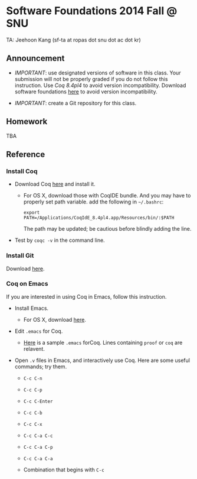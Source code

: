 # Software Foundations 2014 Fall @ SNU #

TA: Jeehoon Kang (sf-ta at ropas dot snu dot ac dot kr)

## Announcement ##

* *IMPORTANT*: use designated versions of software in this class. Your submission will not be properly graded if you do not follow this instruction. Use *Coq 8.4pl4* to avoid version incompatibility. Download software foundations [here](https://github.com/lunaticas/snu-sf/raw/master/resources/sf.tar) to avoid version incompatibility.

* *IMPORTANT*: create a Git repository for this class.

## Homework ##

TBA

## Reference ##

### Install Coq ###

* Download Coq [here](http://coq.inria.fr/download) and install it.

  + For OS X, download those with CoqIDE bundle. And you may have to
    properly set path variable. add the following in `~/.bashrc`:
    ```
    export PATH=/Applications/CoqIdE_8.4pl4.app/Resources/bin/:$PATH
    ```
    The path may be updated; be cautious before blindly adding the line.

* Test by `coqc -v` in the command line.

### Install Git ###

Download [here](http://git-scm.com/downloads).

### Coq on Emacs ###

If you are interested in using Coq in Emacs, follow this instruction.

* Install Emacs.

  + For OS X, download [here](http://emacsformacosx.com/).

* Edit `.emacs` for Coq.

  + [Here](https://github.com/lunaticas/configurations.git) is a sample `.emacs` forCoq. Lines containing `proof` or `coq` are relavent.

* Open `.v` files in Emacs, and interactively use Coq. Here are some useful commands; try them.

  + `C-c C-n`

  + `C-c C-p`

  + `C-c C-Enter`

  + `C-c C-b`

  + `C-c C-x`

  + `C-c C-a C-c`

  + `C-c C-a C-p`

  + `C-c C-a C-a`

  + Combination that begins with `C-c`
